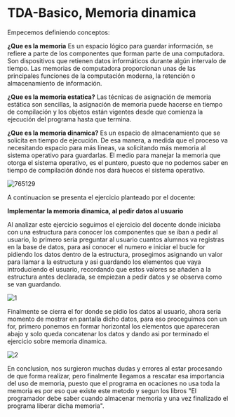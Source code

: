 # TDA-Basico, Memoria dinamica

Empecemos definiendo conceptos:

**¿Que es la memoria**
Es un espacio lógico para guardar información, se refiere a parte de los componentes que forman parte de una computadora. Son dispositivos que retienen datos informáticos durante algún intervalo de tiempo. Las memorias de computadora proporcionan unas de las principales funciones de la computación moderna, la retención o almacenamiento de información.

**¿Que es la memoria estatica?**
Las técnicas de asignación de memoria estática son sencillas, la asignación de memoria puede hacerse en tiempo de compilación y los objetos están vigentes desde que comienza la ejecución del programa hasta que termina.

**¿Que es la memoria dinamica?**
Es un espacio de almacenamiento que se solicita en tiempo de ejecución. De esa manera, a medida que el proceso va necesitando espacio para más líneas, va solicitando más memoria al sistema operativo para guardarlas. El medio para manejar la memoria que otorga el sistema operativo, es el puntero, puesto que no podemos saber en tiempo de compilación dónde nos dará huecos el sistema operativo.

![765129](https://user-images.githubusercontent.com/71147346/95814772-d9ba3980-0ce0-11eb-8952-a3ef37bf1fc6.png)

A continuacion se presenta el ejercicio planteado por el docente:

**Implementar la memoria dinamica, al pedir datos al usuario**

Al analizar este ejercicio seguimos el ejercicio del docente donde iniciaba con una estructura para conocer los componentes que se iban a pedir al usuario, lo primero seria preguntar al usuario cuantos alumnos va registras en la base de datos, para asi conocer el numero e iniciar el bucle for pidiendo los datos dentro de la estructura, prosegimos asignando un valor para llamar a la estructura y asi guardando los elementos que vaya introduciendo el usuario, recordando que estos valores se añaden a la estructura antes declarada, se empiezan a pedir datos y se observa como se van guardando.

![1](https://user-images.githubusercontent.com/71147346/95816755-74b51280-0ce5-11eb-9e9c-828488463976.JPG)

Finalmente se cierra el for donde se pidio los datos al usuario, ahora seria momento de mostrar en pantalla dicho datos, para eso proceguimos con un for, primero ponemos en formar horizontal los elementos que apareceran abajo y solo queda concatenar los datos y dando asi por terminado el ejercicio sobre memoria dinamica.

![2](https://user-images.githubusercontent.com/71147346/95816754-741c7c00-0ce5-11eb-9869-4c0c619f140d.JPG)

En conclusion, nos surgieron muchas dudas y errores al estar procesando de que forma realizar, pero finalmente llegamos a rescatar esa importancia del uso de memoria, puesto que el programa en ocaciones no usa toda la memoria es por eso que existe este metodo y segun los libros "El programador debe saber cuando almacenar memoria y una vez finalizado el programa liberar dicha memoria".
